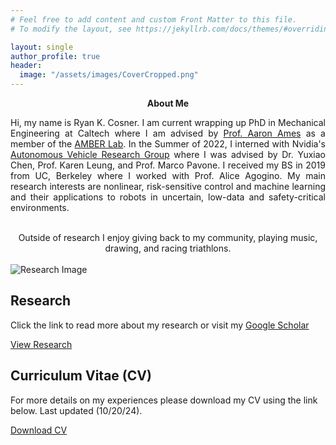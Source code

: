 ```yaml
---
# Feel free to add content and custom Front Matter to this file.
# To modify the layout, see https://jekyllrb.com/docs/themes/#overriding-theme-defaults

layout: single
author_profile: true
header: 
  image: "/assets/images/CoverCropped.png"
---
```

 
<center>
<b>About Me</b>
</center>

<center>
<p align="justify">
Hi, my name is Ryan K. Cosner. I am current wrapping up PhD in Mechanical Engineering at Caltech where I am advised by <a href="http://ames.caltech.edu/">Prof. Aaron Ames</a> as a member of the <a href="http://www.bipedalrobotics.com/">AMBER Lab</a>. In the Summer of 2022, I interned with Nvidia's <a href="https://nvr-avg.github.io/">Autonomous Vehicle Research Group</a> where I was advised by Dr. Yuxiao Chen, Prof. Karen Leung, and Prof. Marco Pavone. I received my BS in 2019 from UC, Berkeley where I worked with Prof. Alice Agogino. My main research interests are nonlinear, risk-sensitive control and machine learning and their applications to robots in uncertain, low-data and safety-critical environments. 
</p>
<center>
<br>

</center>
Outside of research I enjoy giving back to my community, playing music, drawing, and racing triathlons.
</center>

<!--For the Summer of 2022 I will be a Research Intern with the <a href="https://nvr-avg.github.io/">Autonomous Vehicle Research Group</a> at Nvidia under the advisement of <a href="https://profiles.stanford.edu/marco-pavone">Marco Pavone</a>. -->

<br>

<div class="feature__wrapper">
    <div class="feature__item--right">
    <div class="archive__item">
        <div class="archive__item-teaser">
            <img src="/assets/images/cast_drone_square.gif" alt="Research Image">    
        </div>
        <div class="archive__item-body">
            <h2 class="archive__item-title">Research</h2>
            <div class="archive__item-excerpt">
            <p> Click the link to read more about my research or visit my <a href="https://scholar.google.com/citations?user=9XSMo-AAAAAJ&hl=en&oi=ao" > Google Scholar</a>
            </p>
            </div>
            <p><a href="/research/" class="btn btn--primary">View Research</a></p>
        </div>
    </div>
    </div>
</div>
<!-- <div class="feature__wrapper">
    <div class="feature__item--right">
    <div class="archive__item">
        <div class="archive__item-teaser">
            <img src="/assets/images/baldyCropped.jpg" alt="Misc. Image">    
        </div>
        <div class="archive__item-body">
            <h2 class="archive__item-title">Misc.</h2>
            <div class="archive__item-excerpt">
            <p>Some fun stuff. Both scientific and not so scientific.</p>
            </div>
            <p><a href="/misc/" class="btn btn--primary">View Misc.</a></p>
        </div>
    </div>
    </div>
</div>  -->
<div class="feature__wrapper">
    <div class="feature__item--center">
    <div class="archive__item">
        <div class="archive__item-body">
            <h2 class="archive__item-title">Curriculum Vitae (CV)</h2>
            <div class="archive__item-excerpt">
            <p>For more details on my experiences please download my CV using the link below. Last updated (10/20/24). </p>
            </div>
            <p><a href="/assets/files/Resume.pdf" class="btn btn--primary">Download CV</a></p>
        </div>
    </div>
    </div>

</div>

 
